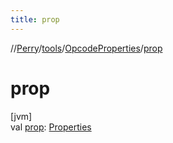 ```yaml
---
title: prop
---
```

//[Perry](../../../index.html)/[tools](../index.html)/[OpcodeProperties](index.html)/[prop](prop.html)



# prop



[jvm]\
val [prop](prop.html): [Properties](https://docs.oracle.com/javase/8/docs/api/java/util/Properties.html)




